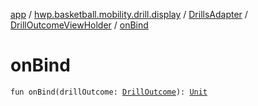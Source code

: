 [app](../../../index.md) / [hwp.basketball.mobility.drill.display](../../index.md) / [DrillsAdapter](../index.md) / [DrillOutcomeViewHolder](index.md) / [onBind](.)

# onBind

`fun onBind(drillOutcome: `[`DrillOutcome`](../../../hwp.basketball.mobility.entitiy.drills.outcomes/-drill-outcome/index.md)`): `[`Unit`](https://kotlinlang.org/api/latest/jvm/stdlib/kotlin/-unit/index.html)